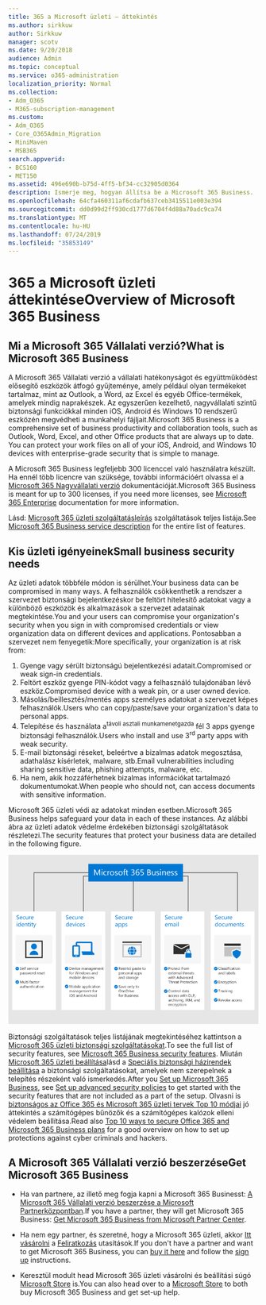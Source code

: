 ```yaml
---
title: 365 a Microsoft üzleti – áttekintés
ms.author: sirkkuw
author: Sirkkuw
manager: scotv
ms.date: 9/20/2018
audience: Admin
ms.topic: conceptual
ms.service: o365-administration
localization_priority: Normal
ms.collection:
- Adm_O365
- M365-subscription-management
ms.custom:
- Adm_O365
- Core_O365Admin_Migration
- MiniMaven
- MSB365
search.appverid:
- BCS160
- MET150
ms.assetid: 496e690b-b75d-4ff5-bf34-cc32905d0364
description: Ismerje meg, hogyan állítsa be a Microsoft 365 Business.
ms.openlocfilehash: 64cfa460311af6cdafb637ceb3415511e003e394
ms.sourcegitcommit: dd0d99d2ff930cd1777d6704f4d88a70adc9ca74
ms.translationtype: MT
ms.contentlocale: hu-HU
ms.lasthandoff: 07/24/2019
ms.locfileid: "35853149"
---
```

# <a name="overview-of-microsoft-365-business"></a><span data-ttu-id="b8b09-103">365 a Microsoft üzleti áttekintése</span><span class="sxs-lookup"><span data-stu-id="b8b09-103">Overview of Microsoft 365 Business</span></span>

## <a name="what-is-microsoft-365-business"></a><span data-ttu-id="b8b09-104">Mi a Microsoft 365 Vállalati verzió?</span><span class="sxs-lookup"><span data-stu-id="b8b09-104">What is Microsoft 365 Business</span></span>

<span data-ttu-id="b8b09-p101">A Microsoft 365 Vállalati verzió a vállalati hatékonyságot és együttműködést elősegítő eszközök átfogó gyűjteménye, amely például olyan termékeket tartalmaz, mint az Outlook, a Word, az Excel és egyéb Office-termékek, amelyek mindig naprakészek. Az egyszerűen kezelhető, nagyvállalati szintű biztonsági funkciókkal minden iOS, Android és Windows 10 rendszerű eszközén megvédheti a munkahelyi fájljait.</span><span class="sxs-lookup"><span data-stu-id="b8b09-p101">Microsoft 365 Business is a comprehensive set of business productivity and collaboration tools, such as Outlook, Word, Excel, and other Office products that are always up to date. You can protect your work files on all of your iOS, Android, and Windows 10 devices with enterprise-grade security that is simple to manage.</span></span>
  
<span data-ttu-id="b8b09-107">A Microsoft 365 Business legfeljebb 300 licenccel való használatra készült. Ha ennél több licencre van szüksége, további információért olvassa el a [Microsoft 365 Nagyvállalati verzió](https://go.microsoft.com/fwlink/p/?linkid=860986) dokumentációját.</span><span class="sxs-lookup"><span data-stu-id="b8b09-107">Microsoft 365 Business is meant for up to 300 licenses, if you need more licenses, see [Microsoft 365 Enterprise](https://go.microsoft.com/fwlink/p/?linkid=860986) documentation for more information.</span></span>

<span data-ttu-id="b8b09-108">Lásd: [Microsoft 365 üzleti szolgáltatásleírás](https://docs.microsoft.com/office365/servicedescriptions/microsoft-365-service-descriptions/microsoft-365-business-service-description) szolgáltatások teljes listája.</span><span class="sxs-lookup"><span data-stu-id="b8b09-108">See [Microsoft 365 Business service description](https://docs.microsoft.com/office365/servicedescriptions/microsoft-365-service-descriptions/microsoft-365-business-service-description) for the entire list of features.</span></span>
  
## <a name="small-business-security-needs"></a><span data-ttu-id="b8b09-109">Kis üzleti igényeinek</span><span class="sxs-lookup"><span data-stu-id="b8b09-109">Small business security needs</span></span>

<span data-ttu-id="b8b09-110">Az üzleti adatok többféle módon is sérülhet.</span><span class="sxs-lookup"><span data-stu-id="b8b09-110">Your business data can be compromised in many ways.</span></span> <span data-ttu-id="b8b09-111">A felhasználók csökkenthetik a rendszer a szervezet biztonsági bejelentkezéskor be feltört hitelesítő adatokat vagy a különböző eszközök és alkalmazások a szervezet adatainak megtekintése.</span><span class="sxs-lookup"><span data-stu-id="b8b09-111">You and your users can compromise your organization's security when you sign in with compromised credentials or view organization data on different devices and applications.</span></span> <span data-ttu-id="b8b09-112">Pontosabban a szervezet nem fenyegetik:</span><span class="sxs-lookup"><span data-stu-id="b8b09-112">More specifically, your organization is at risk from:</span></span>

1. <span data-ttu-id="b8b09-113">Gyenge vagy sérült biztonságú bejelentkezési adatait.</span><span class="sxs-lookup"><span data-stu-id="b8b09-113">Compromised or weak sign-in credentials.</span></span>
2. <span data-ttu-id="b8b09-114">Feltört eszköz gyenge PIN-kódot vagy a felhasználó tulajdonában lévő eszköz.</span><span class="sxs-lookup"><span data-stu-id="b8b09-114">Compromised device with a weak pin, or a user owned device.</span></span>
3. <span data-ttu-id="b8b09-115">Másolás/beillesztés/mentés apps személyes adatokat a szervezet képes felhasználók.</span><span class="sxs-lookup"><span data-stu-id="b8b09-115">Users who can copy/paste/save your organization's data to personal apps.</span></span>
4. <span data-ttu-id="b8b09-116">Telepítése és használata a<sup>távoli asztali munkamenetgazda</sup> fél 3 apps gyenge biztonsági felhasználók.</span><span class="sxs-lookup"><span data-stu-id="b8b09-116">Users who install and use 3<sup>rd</sup> party apps with weak security.</span></span>
5. <span data-ttu-id="b8b09-117">E-mail biztonsági réseket, beleértve a bizalmas adatok megosztása, adathalász kísérletek, malware, stb.</span><span class="sxs-lookup"><span data-stu-id="b8b09-117">Email vulnerabilities including sharing sensitive data, phishing attempts, malware, etc.</span></span>
6. <span data-ttu-id="b8b09-118">Ha nem, akik hozzáférhetnek bizalmas információkat tartalmazó dokumentumokat.</span><span class="sxs-lookup"><span data-stu-id="b8b09-118">When people who should not, can access documents with sensitive information.</span></span>

<span data-ttu-id="b8b09-119">Microsoft 365 üzleti védi az adatokat minden esetben.</span><span class="sxs-lookup"><span data-stu-id="b8b09-119">Microsoft 365 Business helps safeguard your data in each of these instances.</span></span> <span data-ttu-id="b8b09-120">Az alábbi ábra az üzleti adatok védelme érdekében biztonsági szolgáltatások részletezi.</span><span class="sxs-lookup"><span data-stu-id="b8b09-120">The security features that protect your business data are detailed in the following figure.</span></span>

![Egy szám, amely azt mutatja, hogyan M365B védi az üzleti.](media/m365businessvalueadd.png)

<span data-ttu-id="b8b09-122">Biztonsági szolgáltatások teljes listájának megtekintéséhez kattintson a [Microsoft 365 üzleti biztonsági szolgáltatásokat](security-features.md).</span><span class="sxs-lookup"><span data-stu-id="b8b09-122">To see the full list of security features, see [Microsoft 365 Business security features](security-features.md).</span></span> <span data-ttu-id="b8b09-123">Miután [Microsoft 365 üzleti beállítása](set-up.md)lásd a [Speciális biztonsági házirendek beállítása](set-up-advanced-security.md) a biztonsági szolgáltatásokat, amelyek nem szerepelnek a telepítés részeként való ismerkedés.</span><span class="sxs-lookup"><span data-stu-id="b8b09-123">After you [Set up Microsoft 365 Business](set-up.md), see [Set up advanced security policies](set-up-advanced-security.md) to get started with the security features that are not included as a part of the setup.</span></span> <span data-ttu-id="b8b09-124">Olvasni is [biztonságos az Office 365 és Microsoft 365 üzleti tervek Top 10 módjai](https://docs.microsoft.com/office365/admin/security-and-compliance/secure-your-business-data) jó áttekintés a számítógépes bűnözők és a számítógépes kalózok elleni védelem beállítása.</span><span class="sxs-lookup"><span data-stu-id="b8b09-124">Read also [Top 10 ways to secure Office 365 and Microsoft 365 Business plans](https://docs.microsoft.com/office365/admin/security-and-compliance/secure-your-business-data) for a good overview on how to set up protections against cyber criminals and hackers.</span></span>

## <a name="get-microsoft-365-business"></a><span data-ttu-id="b8b09-125">A Microsoft 365 Vállalati verzió beszerzése</span><span class="sxs-lookup"><span data-stu-id="b8b09-125">Get Microsoft 365 Business</span></span>

- <span data-ttu-id="b8b09-126">Ha van partnere, az illető meg fogja kapni a Microsoft 365 Businesst: [A Microsoft 365 Vállalati verzió beszerzése a Microsoft Partnerközpontban](get-microsoft-365-business.md#get-microsoft-365-business-from-microsoft-partner-center).</span><span class="sxs-lookup"><span data-stu-id="b8b09-126">If you have a partner, they will get Microsoft 365 Business: [Get Microsoft 365 Business from Microsoft Partner Center](get-microsoft-365-business.md#get-microsoft-365-business-from-microsoft-partner-center).</span></span>

- <span data-ttu-id="b8b09-127">Ha nem egy partner, és szeretné, hogy a Microsoft 365 üzleti, akkor [Itt vásárolni](https://www.microsoft.com/microsoft-365/business) a [Feliratkozás](sign-up.md) utasítások.</span><span class="sxs-lookup"><span data-stu-id="b8b09-127">If you don't have a partner and want to get Microsoft 365 Business, you can [buy it here](https://www.microsoft.com/microsoft-365/business) and follow the [sign up](sign-up.md) instructions.</span></span>

- <span data-ttu-id="b8b09-128">Keresztül modult head Microsoft 365 üzleti vásárolni és beállítási súgó [Microsoft Store](https://www.microsoft.com/en-us/store/locations/find-a-store?icid=en-us_UF_FAS) is.</span><span class="sxs-lookup"><span data-stu-id="b8b09-128">You can also head over to a [Microsoft Store](https://www.microsoft.com/en-us/store/locations/find-a-store?icid=en-us_UF_FAS) to both buy Microsoft 365 Business and get set-up help.</span></span>
